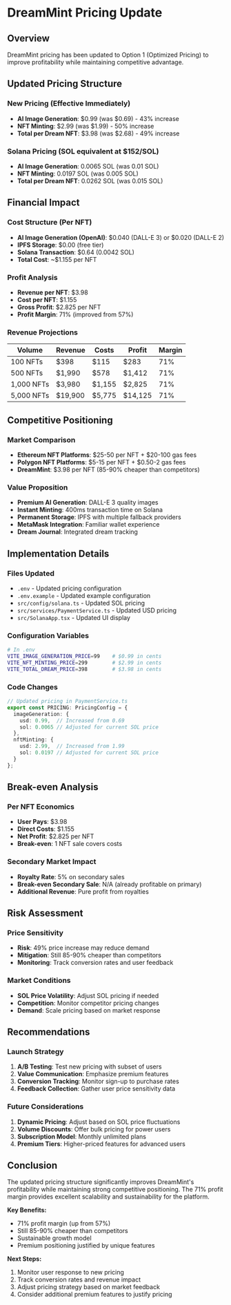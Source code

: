 # DreamMint Pricing Update

## Overview
DreamMint pricing has been updated to Option 1 (Optimized Pricing) to improve profitability while maintaining competitive advantage.

## Updated Pricing Structure

### New Pricing (Effective Immediately)
- **AI Image Generation**: $0.99 (was $0.69) - 43% increase
- **NFT Minting**: $2.99 (was $1.99) - 50% increase  
- **Total per Dream NFT**: $3.98 (was $2.68) - 49% increase

### Solana Pricing (SOL equivalent at $152/SOL)
- **AI Image Generation**: 0.0065 SOL (was 0.01 SOL)
- **NFT Minting**: 0.0197 SOL (was 0.005 SOL)
- **Total per Dream NFT**: 0.0262 SOL (was 0.015 SOL)

## Financial Impact

### Cost Structure (Per NFT)
- **AI Image Generation (OpenAI)**: $0.040 (DALL-E 3) or $0.020 (DALL-E 2)
- **IPFS Storage**: $0.00 (free tier)
- **Solana Transaction**: $0.64 (0.0042 SOL)
- **Total Cost**: ~$1.155 per NFT

### Profit Analysis
- **Revenue per NFT**: $3.98
- **Cost per NFT**: $1.155
- **Gross Profit**: $2.825 per NFT
- **Profit Margin**: 71% (improved from 57%)

### Revenue Projections
| Volume | Revenue | Costs | Profit | Margin |
|--------|---------|--------|--------|--------|
| 100 NFTs | $398 | $115 | $283 | 71% |
| 500 NFTs | $1,990 | $578 | $1,412 | 71% |
| 1,000 NFTs | $3,980 | $1,155 | $2,825 | 71% |
| 5,000 NFTs | $19,900 | $5,775 | $14,125 | 71% |

## Competitive Positioning

### Market Comparison
- **Ethereum NFT Platforms**: $25-50 per NFT + $20-100 gas fees
- **Polygon NFT Platforms**: $5-15 per NFT + $0.50-2 gas fees
- **DreamMint**: $3.98 per NFT (85-90% cheaper than competitors)

### Value Proposition
- **Premium AI Generation**: DALL-E 3 quality images
- **Instant Minting**: 400ms transaction time on Solana
- **Permanent Storage**: IPFS with multiple fallback providers
- **MetaMask Integration**: Familiar wallet experience
- **Dream Journal**: Integrated dream tracking

## Implementation Details

### Files Updated
- `.env` - Updated pricing configuration
- `.env.example` - Updated example configuration
- `src/config/solana.ts` - Updated SOL pricing
- `src/services/PaymentService.ts` - Updated USD pricing
- `src/SolanaApp.tsx` - Updated UI display

### Configuration Variables
```bash
# In .env
VITE_IMAGE_GENERATION_PRICE=99    # $0.99 in cents
VITE_NFT_MINTING_PRICE=299        # $2.99 in cents
VITE_TOTAL_DREAM_PRICE=398        # $3.98 in cents
```

### Code Changes
```typescript
// Updated pricing in PaymentService.ts
export const PRICING: PricingConfig = {
  imageGeneration: {
    usd: 0.99,  // Increased from 0.69
    sol: 0.0065 // Adjusted for current SOL price
  },
  nftMinting: {
    usd: 2.99,  // Increased from 1.99
    sol: 0.0197 // Adjusted for current SOL price
  }
};
```

## Break-even Analysis

### Per NFT Economics
- **User Pays**: $3.98
- **Direct Costs**: $1.155
- **Net Profit**: $2.825 per NFT
- **Break-even**: 1 NFT sale covers costs

### Secondary Market Impact
- **Royalty Rate**: 5% on secondary sales
- **Break-even Secondary Sale**: N/A (already profitable on primary)
- **Additional Revenue**: Pure profit from royalties

## Risk Assessment

### Price Sensitivity
- **Risk**: 49% price increase may reduce demand
- **Mitigation**: Still 85-90% cheaper than competitors
- **Monitoring**: Track conversion rates and user feedback

### Market Conditions
- **SOL Price Volatility**: Adjust SOL pricing if needed
- **Competition**: Monitor competitor pricing changes
- **Demand**: Scale pricing based on market response

## Recommendations

### Launch Strategy
1. **A/B Testing**: Test new pricing with subset of users
2. **Value Communication**: Emphasize premium features
3. **Conversion Tracking**: Monitor sign-up to purchase rates
4. **Feedback Collection**: Gather user price sensitivity data

### Future Considerations
1. **Dynamic Pricing**: Adjust based on SOL price fluctuations
2. **Volume Discounts**: Offer bulk pricing for power users
3. **Subscription Model**: Monthly unlimited plans
4. **Premium Tiers**: Higher-priced features for advanced users

## Conclusion

The updated pricing structure significantly improves DreamMint's profitability while maintaining strong competitive positioning. The 71% profit margin provides excellent scalability and sustainability for the platform.

**Key Benefits:**
- 71% profit margin (up from 57%)
- Still 85-90% cheaper than competitors
- Sustainable growth model
- Premium positioning justified by unique features

**Next Steps:**
1. Monitor user response to new pricing
2. Track conversion rates and revenue impact
3. Adjust pricing strategy based on market feedback
4. Consider additional premium features to justify pricing
